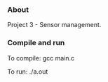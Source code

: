 ### About

Project 3 - Sensor management. 

### Compile and run

To compile: gcc main.c

To run: ./a.out